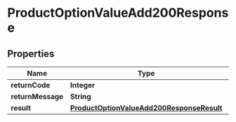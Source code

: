 

# ProductOptionValueAdd200Response

## Properties

Name | Type | Description | Notes
------------ | ------------- | ------------- | -------------
**returnCode** | **Integer** |  |  [optional]
**returnMessage** | **String** |  |  [optional]
**result** | [**ProductOptionValueAdd200ResponseResult**](ProductOptionValueAdd200ResponseResult.md) |  |  [optional]




